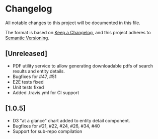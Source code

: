 # Changelog

All notable changes to this project will be documented in this file.

The format is based on [Keep a Changelog](https://keepachangelog.com/en/1.0.0/),
and this project adheres to [Semantic Versioning](https://semver.org/spec/v2.0.0.html).

## [Unreleased]

- PDF utility service to allow generating downloadable pdfs of search results and entity details.
- Bugfixes for #47, #51
- E2E tests fixed
- Unit tests fixed
- Added .travis.yml for CI support

## [1.0.5]

- D3 "at a glance" chart added to entity detail component.
- Bugfixes for #21, #22, #24, #26, #34, #40
- Support for sub-repo compilation
  